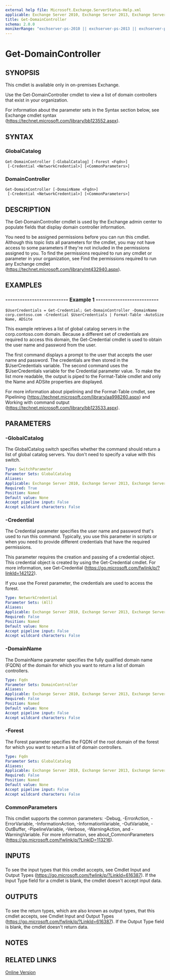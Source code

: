 ```yaml
---
external help file: Microsoft.Exchange.ServerStatus-Help.xml
applicable: Exchange Server 2010, Exchange Server 2013, Exchange Server 2016, Exchange Server 2019
title: Get-DomainController
schema: 2.0.0
monikerRange: "exchserver-ps-2010 || exchserver-ps-2013 || exchserver-ps-2016 || exchserver-ps-2019"
---
```


# Get-DomainController

## SYNOPSIS
This cmdlet is available only in on-premises Exchange.

Use the Get-DomainController cmdlet to view a list of domain controllers that exist in your organization.

For information about the parameter sets in the Syntax section below, see Exchange cmdlet syntax (https://technet.microsoft.com/library/bb123552.aspx).

## SYNTAX

### GlobalCatalog
```
Get-DomainController [-GlobalCatalog] [-Forest <Fqdn>]
 [-Credential <NetworkCredential>] [<CommonParameters>]
```

### DomainController
```
Get-DomainController [-DomainName <Fqdn>]
 [-Credential <NetworkCredential>] [<CommonParameters>]
```

## DESCRIPTION

The Get-DomainController cmdlet is used by the Exchange admin center to populate fields that display domain controller information.

You need to be assigned permissions before you can run this cmdlet. Although this topic lists all parameters for the cmdlet, you may not have access to some parameters if they're not included in the permissions assigned to you. To find the permissions required to run any cmdlet or parameter in your organization, see Find the permissions required to run any Exchange cmdlet (https://technet.microsoft.com/library/mt432940.aspx).

## EXAMPLES

### -------------------------- Example 1 --------------------------
```
$UserCredentials = Get-Credential; Get-DomainController -DomainName corp.contoso.com -Credential $UserCredentials | Format-Table -AutoSize Name, ADSite
```

This example retrieves a list of global catalog servers in the corp.contoso.com domain. Because a different set of credentials are required to access this domain, the Get-Credential cmdlet is used to obtain the user name and password from the user.

The first command displays a prompt to the user that accepts the user name and password. The credentials are then stored in the $UserCredentials variable. The second command uses the $UserCredentials variable for the Credential parameter value. To make the list more readable, the output is piped to the Format-Table cmdlet and only the Name and ADSite properties are displayed.

For more information about pipelining and the Format-Table cmdlet, see Pipelining (https://technet.microsoft.com/library/aa998260.aspx) and Working with command output (https://technet.microsoft.com/library/bb123533.aspx).

## PARAMETERS

### -GlobalCatalog
The GlobalCatalog switch specifies whether the command should return a list of global catalog servers. You don't need to specify a value with this switch.

```yaml
Type: SwitchParameter
Parameter Sets: GlobalCatalog
Aliases:
Applicable: Exchange Server 2010, Exchange Server 2013, Exchange Server 2016, Exchange Server 2019
Required: True
Position: Named
Default value: None
Accept pipeline input: False
Accept wildcard characters: False
```

### -Credential
The Credential parameter specifies the user name and password that's used to run this command. Typically, you use this parameter in scripts or when you need to provide different credentials that have the required permissions.

This parameter requires the creation and passing of a credential object. This credential object is created by using the Get-Credential cmdlet. For more information, see Get-Credential (https://go.microsoft.com/fwlink/p/?linkId=142122).

If you use the Forest parameter, the credentials are used to access the forest.

```yaml
Type: NetworkCredential
Parameter Sets: (All)
Aliases:
Applicable: Exchange Server 2010, Exchange Server 2013, Exchange Server 2016, Exchange Server 2019
Required: False
Position: Named
Default value: None
Accept pipeline input: False
Accept wildcard characters: False
```

### -DomainName
The DomainName parameter specifies the fully qualified domain name (FQDN) of the domain for which you want to return a list of domain controllers.

```yaml
Type: Fqdn
Parameter Sets: DomainController
Aliases:
Applicable: Exchange Server 2010, Exchange Server 2013, Exchange Server 2016, Exchange Server 2019
Required: False
Position: Named
Default value: None
Accept pipeline input: False
Accept wildcard characters: False
```

### -Forest
The Forest parameter specifies the FQDN of the root domain of the forest for which you want to return a list of domain controllers.

```yaml
Type: Fqdn
Parameter Sets: GlobalCatalog
Aliases:
Applicable: Exchange Server 2010, Exchange Server 2013, Exchange Server 2016, Exchange Server 2019
Required: False
Position: Named
Default value: None
Accept pipeline input: False
Accept wildcard characters: False
```

### CommonParameters
This cmdlet supports the common parameters: -Debug, -ErrorAction, -ErrorVariable, -InformationAction, -InformationVariable, -OutVariable, -OutBuffer, -PipelineVariable, -Verbose, -WarningAction, and -WarningVariable. For more information, see about_CommonParameters (https://go.microsoft.com/fwlink/p/?LinkID=113216).

## INPUTS

###  
To see the input types that this cmdlet accepts, see Cmdlet Input and Output Types (https://go.microsoft.com/fwlink/p/?LinkId=616387). If the Input Type field for a cmdlet is blank, the cmdlet doesn't accept input data.

## OUTPUTS

###  
To see the return types, which are also known as output types, that this cmdlet accepts, see Cmdlet Input and Output Types (https://go.microsoft.com/fwlink/p/?LinkId=616387). If the Output Type field is blank, the cmdlet doesn't return data.

## NOTES

## RELATED LINKS

[Online Version](https://technet.microsoft.com/library/c90cec1b-4aa4-4f94-b547-05af263417f1.aspx)
